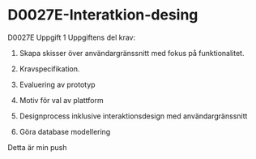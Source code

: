 # D0027E-Interatkion-desing
D0027E Uppgift 1 
      Uppgiftens del krav:
      
  1.    Skapa skisser över användargränssnitt med fokus på funktionalitet.
      
  2.    Kravspecifikation.
  
  3.    Evaluering av prototyp
  
  4.    Motiv för val av plattform
  
  5.    Designprocess inklusive interaktionsdesign med användargränssnitt
  
  6.    Göra database modellering 




Detta är min push